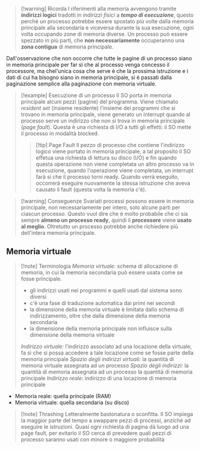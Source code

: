 >[!warning] Ricorda
>I riferimenti alla memoria avvengono tramite **indirizzi logici** tradotti in *indirizzi fisici* a ***tempo di esecuzione***, questo perché un processo potrebbe essere spostato più volte dalla memoria principale alla secondaria e viceversa durante la sua esecuzione, ogni volta occupando zone di memoria diverse.
>Un processo può essere spezzato in più parti, che **non necessariamente** occuperanno una **zona contigua** di memoria principale.

Dall'osservazione che non occorre che tutte le pagine di un processo siano in memoria principale  per far sì che al processo venga concesso il processore, ma chel'unica cosa che serve è che la prossima istruzione e i dati di cui ha bisogno siano in memoria principale, si è passati dalla paginazione semplice alla paginazione con memoria virtuale.
>[!example] Esecuzione di un processo
>Il SO porta in memoria principale alcuni pezzi (pagine) del programma. Viene chiamato *resident set* (insieme residente) l'insieme dei programmi che si trovano in memoria principale, viene generato un interrupt quando al processo serve un indirizzo che non si trova in memoria principale (*page fault*). Questa è una richiesta di I/O a tutti gli effetti: il SO mette il processo in modalità blocked.
>>[!tip] Page Fault
>Il pezzo di processo che contiene l'indirizzo logico viene portato in memoria principale, a tal proposito il SO effetua una richiesta di lettura su disco (I/O) e fin quando questa operazione non viene completata un altro processo va in esecuzione, quando l'operazione viene completata, un interrupt farà sì che il processo torni ready. Quando verrà eseguito, occorrerà eseguire nuovamente la stessa istruzione che aveva causato il fault (questa volta la memoria c'è).

>[!warning] Conseguenze
>Svariati processi possono essere in memoria principale, non necessariamente per intero, solo alcune parti per ciascun processo. Questo vuol dire che è molto probabile che ci sia sempre **almeno un processo ready**, quindi il **processore** viene **usato al meglio**. Oltretutto un processo potrebbe anche richiedere più dell'intera memoria principale.
## Memoria virtuale
>[!note] Terminologia 
>*Memoria virtuale:* schema di allocazione di memoria, in cui la memoria secondaria può essere usata come se fosse principale. 
>- gli indirizzi usati nei programmi e quelli usati dal sistema sono diversi
>- c'è una fase di traduzione automatica dai primi nei secondi
>- la dimensione della memoria virtuale è limitata dallo schema di indirizzamento, oltre che dalla dimensione della memoria secondaria
>- la dimensione della memoria principale non influisce sulla dimensione della memoria virtuale
>
>*Indirizzo virtuale:* l'indirizzo associato ad una locazione della virtuale, fa sì che si possa accedere a tale locazione come se fosse parte della memoria principale
>*Spazio degli indirizzi virtuali:* la quantità di memoria virtuale assegnata ad un processo
>*Spazio degli indirizzi:* la quantità di memoria assegnata ad un processo
>la quantità di memoria principale 
>*Indirizzo reale:* indirizzo di una locazione di memoria principale

- Memoria reale: quella principale (RAM) 
- Memoria virtuale: quella secondaria (su disco) 

>[!note] Thrashing
>Letteralmente bastonatura o sconfitta.
>Il SO impiega la maggior parte del tempo a swappare pezzi di processi, anzichè ad eseguire le istruzioni. Quasi ogni richiesta di pagina dà luogo ad una page fault, per evitarlo il SO cerca di prevedere quali pezzi di processo saranno usati con minore o maggiore probabilità


